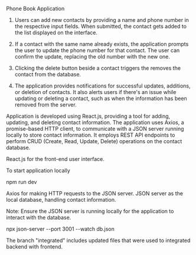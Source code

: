 Phone Book Application

1. Users can add new contacts by providing a name and phone number in the respective input fields. When submitted, the contact gets added to the list displayed on the interface.

2. If a contact with the same name already exists, the application prompts the user to update the phone number for that contact. The user can confirm the update, replacing the old number with the new one.

3. Clicking the delete button beside a contact triggers the removes the contact from the database.

4. The application provides notifications for successful updates, additions, or deletion of contacts. It also alerts users if there's an issue while updating or deleting a contact, such as when the information has been removed from the server.


Application is developed using React.js, providing a tool for adding, updating, and deleting contact information.
The application uses Axios, a promise-based HTTP client, to communicate with a JSON server running locally to store contact information.
It employs REST API endpoints to perform CRUD (Create, Read, Update, Delete) operations on the contact database.

React.js for the front-end user interface.

To start application locally

npm run dev

Axios for making HTTP requests to the JSON server.
JSON server as the local database, handling contact information.

Note: Ensure the JSON server is running locally for the application to interact with the database.

npx json-server --port 3001 --watch db.json

The branch "integrated" includes updated files that were used to integrated backend with frontend.
